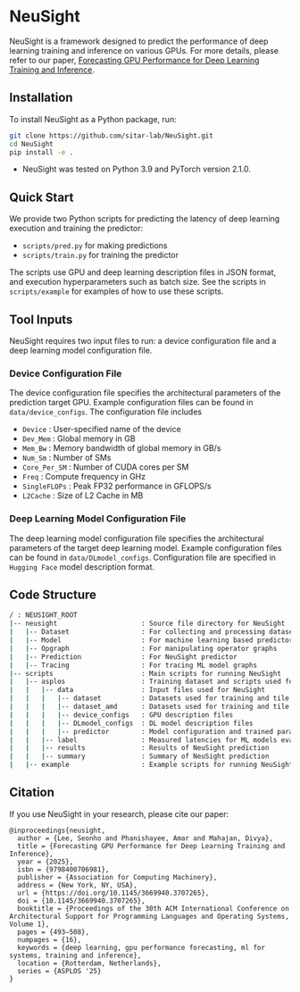# NeuSight

NeuSight is a framework designed to predict the performance of deep learning training and inference on various GPUs. For more details, please refer to our paper, [Forecasting GPU Performance for Deep Learning Training and Inference](https://dl.acm.org/doi/10.1145/3669940.3707265).

## Installation

To install NeuSight as a Python package, run:

```bash
git clone https://github.com/sitar-lab/NeuSight.git
cd NeuSight
pip install -e .
```
- NeuSight was tested on Python 3.9 and PyTorch version 2.1.0.

## Quick Start

We provide two Python scripts for predicting the latency of deep learning execution and training the predictor:

 - `scripts/pred.py` for making predictions
 - `scripts/train.py` for training the predictor

The scripts use GPU and deep learning description files in JSON format, and execution hyperparameters such as batch size. See the scripts in `scripts/example` for examples of how to use these scripts.

## Tool Inputs
NeuSight requires two input files to run: a device configuration file and a deep learning model configuration file.

### Device Configuration File

The device configuration file specifies the architectural parameters of the prediction target GPU. Example configuration files can be found in `data/device_configs`. The configuration file includes
  - `Device`      : User-specified name of the device
  - `Dev_Mem`     : Global memory in GB
  - `Mem_Bw`      : Memory bandwidth of global memory in GB/s
  - `Num_Sm`      : Number of SMs
  - `Core_Per_SM` : Number of CUDA cores per SM
  - `Freq`        : Compute frequency in GHz
  - `SingleFLOPs` : Peak FP32 performance in GFLOPS/s
  - `L2Cache`     : Size of L2 Cache in MB

### Deep Learning Model Configuration File

The deep learning model configuration file specifies the architectural parameters of the target deep learning model. Example configuration files can be found in  `data/DLmodel_configs`. Configuration file are specified in `Hugging Face` model description format.

## Code Structure
```bash
/ : NEUSIGHT_ROOT
|-- neusight                     : Source file directory for NeuSight
|   |-- Dataset                  : For collecting and processing dataset for training
|   |-- Model                    : For machine learning based predictor
|   |-- Opgraph                  : For manipulating operator graphs
|   |-- Prediction               : For NeuSight predictor
|   |-- Tracing                  : For tracing ML model graphs
|-- scripts                      : Main scripts for running NeuSight
|   |-- asplos                   : Training dataset and scripts used for ASPLOS 2025 paper
|   |   |-- data                 : Input files used for NeuSight
|   |   |   |-- dataset          : Datasets used for training and tile table (NVIDIA)
|   |   |   |-- dataset_amd      : Datasets used for training and tile table (AMD)
|   |   |   |-- device_configs   : GPU description files
|   |   |   |-- DLmodel_configs  : DL model description files
|   |   |   |-- predictor        : Model configuration and trained parameters for ML predictor
|   |   |-- label                : Measured latencies for ML models evaluated
|   |   |-- results              : Results of NeuSight prediction
|   |   |-- summary              : Summary of NeuSight prediction
|   |-- example                  : Example scripts for running NeuSight
```

## Citation
If you use NeuSight in your research, please cite our paper:

```
@inproceedings{neusight,
  author = {Lee, Seonho and Phanishayee, Amar and Mahajan, Divya},
  title = {Forecasting GPU Performance for Deep Learning Training and Inference},
  year = {2025},
  isbn = {9798400706981},
  publisher = {Association for Computing Machinery},
  address = {New York, NY, USA},
  url = {https://doi.org/10.1145/3669940.3707265},
  doi = {10.1145/3669940.3707265},
  booktitle = {Proceedings of the 30th ACM International Conference on Architectural Support for Programming Languages and Operating Systems, Volume 1},
  pages = {493–508},
  numpages = {16},
  keywords = {deep learning, gpu performance forecasting, ml for systems, training and inference},
  location = {Rotterdam, Netherlands},
  series = {ASPLOS '25}
}
